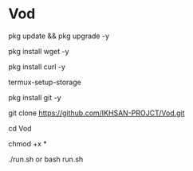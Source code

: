 # Vod

pkg update && pkg upgrade -y

pkg install wget -y

pkg install curl -y

termux-setup-storage 

pkg install git -y 

git clone https://github.com/IKHSAN-PROJCT/Vod.git

cd Vod 

chmod +x * 

./run.sh or bash run.sh
